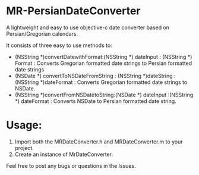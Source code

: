 MR-PersianDateConverter
=======================

A lightweight and easy to use objective-c date converter based on Persian/Gregorian calendars.

It consists of three easy to use methods to:

   - (NSString *)convertDatewithFormat:(NSString *) dateInput : (NSString *) Format : Converts Gregorian formatted date strings      to Persian formatted date strings
   - (NSDate *) convertToNSDateFromString : (NSString *)dateString : (NSString *)dateFormat : Converts Gregorian formatted date      strings to NSDate.
   - (NSString *)convertFromNSDatetoString:(NSDate *) dateInput :(NSString *) dateFormat : Converts NSDate to Persian formatted      date string.

Usage:
=======================
1) Import both the MRDateConverter.h and MRDateConverter.m to your project.
2) Create an instance of MrDateConverter.

Feel free to post any bugs or questions in the Issues.
